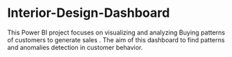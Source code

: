 # Interior-Design-Dashboard
This Power BI project focuses on visualizing and analyzing Buying patterns of customers to generate sales . The aim of this dashboard to find patterns and anomalies detection in customer behavior.
